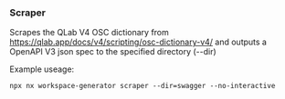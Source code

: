 ### Scraper

Scrapes the QLab V4 OSC dictionary from https://qlab.app/docs/v4/scripting/osc-dictionary-v4/ and outputs a OpenAPI V3 json spec to the specified directory (--dir)

Example useage:

```
npx nx workspace-generator scraper --dir=swagger --no-interactive
```
